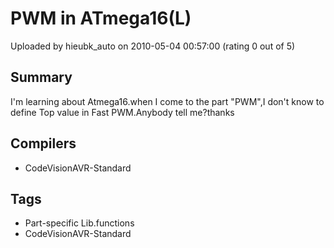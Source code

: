 # PWM in ATmega16(L)

Uploaded by hieubk_auto on 2010-05-04 00:57:00 (rating 0 out of 5)

## Summary

I'm learning about Atmega16.when I come to the part "PWM",I don't know to define Top value in Fast PWM.Anybody tell me?thanks

## Compilers

- CodeVisionAVR-Standard

## Tags

- Part-specific Lib.functions
- CodeVisionAVR-Standard
